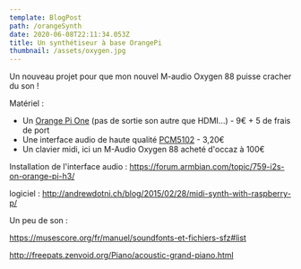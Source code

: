 ```yaml
---
template: BlogPost
path: /orangeSynth
date: 2020-06-08T22:11:34.053Z
title: Un synthétiseur à base OrangePi
thumbnail: /assets/oxygen.jpg
---
```

Un nouveau projet pour que mon nouvel M-audio Oxygen 88 puisse cracher du son !

Matériel :

* Un [Orange Pi One](https://fr.aliexpress.com/item/32603308880.html) (pas de sortie son autre que HDMI...) - 9€ + 5 de frais de port
* Une interface audio de haute qualité [PCM5102](https://fr.aliexpress.com/item/33003700241.html) - 3,20€
* Un clavier midi, ici un M-Audio Oxygen 88 acheté d'occaz à 100€

Installation de l'interface audio : <https://forum.armbian.com/topic/759-i2s-on-orange-pi-h3/>

logiciel : <http://andrewdotni.ch/blog/2015/02/28/midi-synth-with-raspberry-p/>

Un peu de son :

https://musescore.org/fr/manuel/soundfonts-et-fichiers-sfz#list

http://freepats.zenvoid.org/Piano/acoustic-grand-piano.html
